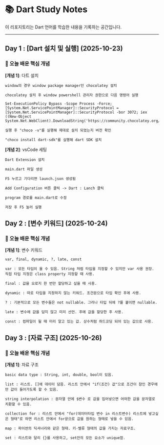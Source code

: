# 📚 Dart Study Notes

이 리포지토리는 Dart 언어를 학습한 내용을 기록하는 공간입니다.

---

## Day 1 : [Dart 설치 및 실행] (2025-10-23)

### 📌 오늘 배운 핵심 개념

**[개념 1]**: 다트 설치

    window의 경우 window package manager인 chocolatey 설치

    chocolatey 설치 후 window powershell 관리자 권한으로 다음 명령어 실행

    Set-ExecutionPolicy Bypass -Scope Process -Force; [System.Net.ServicePointManager]::SecurityProtocol = [System.Net.ServicePointManager]::SecurityProtocol -bor 3072; iex ((New-Object System.Net.WebClient).DownloadString('https://community.chocolatey.org/install.ps1'))

    실행 후 "choco -v"를 실행해 제대로 설치 되었는지 버전 확인

    "choco install dart-sdk"를 실행해 dart SDK 설치


**[개념 2]**: vsCode 세팅

    Dart Extension 설치
    
    main.dart 파일 생성

    F5 누르고 기다리면 launch.json 생성됨

    Add Configuration 버튼 클릭 -> Dart : Lanch 클릭

    program 경로를 main.dart로 수정

    저장 후 F5 눌러 실행

## Day 2 : [변수 키워드] (2025-10-24)

### 📌 오늘 배운 핵심 개념

**[개념 1]**: 변수 키워드

    var, final, dynamic, ?, late, const

    var : 모든 타입이 올 수 있음. String 처럼 타입을 지정할 수 있지만 var 사용 권장. 직접 타입 지정은 class property 지정할 때 사용.

    final : 값을 오로지 한 번만 할당하고 싶을 때 사용.

    dynamic : 따로 타입을 지정하지 않는 키워드. 조건문으로 타입 확인 후에 사용.

    ? : 기본적으로 모든 변수들은 not nullable. 그러나 타입 뒤에 ?를 붙이면 nullable. 

    late : 변수에 값을 담지 않고 미리 선언. 후에 값을 할당한 후 사용.

    const : 컴파일이 될 때 미리 알고 있는 값. 상수처럼 하드코딩 되어 있는 값으로 사용.

## Day 3 : [자료 구조] (2025-10-26)

### 📌 오늘 배운 핵심 개념

**[개념 1]**: 자료 구조

    basic data type : String, int, double, bool이 있음.

    list : 리스트. []에 데이터 담음. 리스트 안에서 "if(조건) 값"으로 조건이 참인 경우에만 값이 들어가도록 할 수 있음.

    string interpolation : 문자열 안에 $변수 로 값을 집어넣으면 어떠한 값을 문자열로 치환할 수 있음.

    collection for : 리스트 안에서 "for(데이터타입 변수 in 리스트변수) 리스트에 넣고싶은 형태"로 하면 리스트 안에서 for문으로 값을 원하는 형태로 넣을 수 있음.

    map : 파이썬의 딕셔너리와 같은 형태. 키-밸류 형태의 값을 가지는 자료구조.

    set : 리스트와 달리 {}를 사용하고, set안의 모든 요소가 unique함. 
